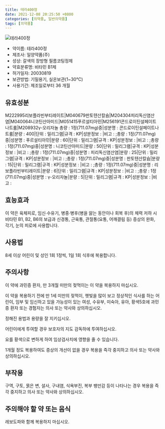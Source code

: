 ```yaml
---
title: 테라400정
date: 2021-12-08 20:25:50 +0800
categories: [의약품, 일반의약품]
tags: [의약품]
---
```

![테라400정](https://nedrug.mfds.go.kr/pbp/cmn/itemImageDownload/147428033089000017)

- 약이름: 테라400정
- 제조사: 일양약품(주)
- 성상: 갈색의 장방형 필름코팅정제
- 약효분류명: 비타민 B1제
- 허가일자: 20030819
- 보관방법: 기밀용기, 실온보관(1~30℃)
- 사용기간: 제조일로부터 36 개월
## 유효성분
M222995리보플라빈부티레이트|M040679판토텐산칼슘|M204304피리독신염산염|M040064니코틴산아미드|M051415푸르설티아민|M256191콘드로이틴설페이트나트륨|M208932γ-오리자놀
총량 : 1정(711.07mg)중|성분명 : 콘드로이틴설페이트나트륨|분량 : 400|단위 : 밀리그램|규격 : KP|성분정보 : |비고 : ;총량 : 1정(711.07mg)중|성분명 : 푸르설티아민|분량 : 60|단위 : 밀리그램|규격 : KP|성분정보 : |비고 : ;총량 : 1정(711.07mg)중|성분명 : 니코틴산아미드|분량 : 50|단위 : 밀리그램|규격 : KP|성분정보 : |비고 : ;총량 : 1정(711.07mg)중|성분명 : 피리독신염산염|분량 : 25|단위 : 밀리그램|규격 : KP|성분정보 : |비고 : ;총량 : 1정(711.07mg)중|성분명 : 판토텐산칼슘|분량 : 15|단위 : 밀리그램|규격 : KP|성분정보 : |비고 : ;총량 : 1정(711.07mg)중|성분명 : 리보플라빈부티레이트|분량 : 6|단위 : 밀리그램|규격 : KP|성분정보 : |비고 : ;총량 : 1정(711.07mg)중|성분명 : γ-오리자놀|분량 : 5|단위 : 밀리그램|규격 : KP|성분정보 : |비고 :
## 효능효과
이 약은 육체피로, 임신∙수유기, 병중∙병후(병을 앓는 동안이나 회복 후)의 체력 저하 시 비타민 B1, B2, B6의 보급과 신경통, 근육통, 관절통(요통, 어깨결림 등) 증상의 완화, 각기, 눈의 피로에 사용합니다.

## 사용법
8세 이상 어린이 및 성인 1회 1정씩, 1일 1회 식후에 복용합니다.

## 주의사항
이 약에 과민증 환자, 만 3개월 미만의 젖먹이는 이 약을 복용하지 마십시오.

이 약을 복용하기 전에 만 1세 미만의 젖먹이, 햇빛을 많이 보고 정상적인 식사를 하는 어린이, 임부 및 임신하고 있을 가능성이 있는 여성, 수유부, 미숙아, 유아, 황색5호에 과민증 환자 또는 경험자는 의사 또는 약사와 상의하십시오.

정해진 용법과 용량을 잘 지키십시오.

어린이에게 투여할 경우 보호자의 지도 감독하에 투여하십시오.

요를 황색으로 변하게 하여 임상검사치에 영향을 줄 수 있습니다.

1개월 정도 복용하여도 증상의 개선이 없을 경우 복용을 즉각 중지하고 의사 또는 약사와 상의하십시오.

## 부작용
구역, 구토, 묽은 변, 설사, 구내염, 식욕부진, 복부 팽만감 등이 나타나는 경우 복용을 즉각 중지하고 의사 또는 약사와 상의하십시오.

## 주의해야 할 약 또는 음식
레보도파와 함께 복용하지 마십시오.

